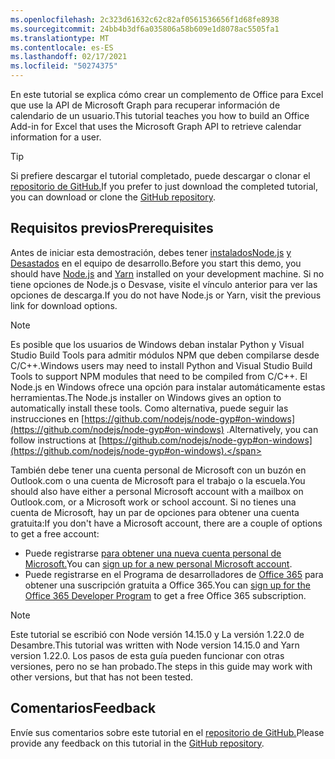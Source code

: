 ```yaml
---
ms.openlocfilehash: 2c323d61632c62c82af0561536656f1d68fe8938
ms.sourcegitcommit: 24bb4b3df6a035806a58b609e1d8078ac5505fa1
ms.translationtype: MT
ms.contentlocale: es-ES
ms.lasthandoff: 02/17/2021
ms.locfileid: "50274375"
---
```

<!-- markdownlint-disable MD002 MD041 -->

<span data-ttu-id="0559b-101">En este tutorial se explica cómo crear un complemento de Office para Excel que use la API de Microsoft Graph para recuperar información de calendario de un usuario.</span><span class="sxs-lookup"><span data-stu-id="0559b-101">This tutorial teaches you how to build an Office Add-in for Excel that uses the Microsoft Graph API to retrieve calendar information for a user.</span></span>

> [!TIP]
> <span data-ttu-id="0559b-102">Si prefiere descargar el tutorial completado, puede descargar o clonar el [repositorio de GitHub.](https://github.com/microsoftgraph/msgraph-training-office-addin)</span><span class="sxs-lookup"><span data-stu-id="0559b-102">If you prefer to just download the completed tutorial, you can download or clone the [GitHub repository](https://github.com/microsoftgraph/msgraph-training-office-addin).</span></span>

## <a name="prerequisites"></a><span data-ttu-id="0559b-103">Requisitos previos</span><span class="sxs-lookup"><span data-stu-id="0559b-103">Prerequisites</span></span>

<span data-ttu-id="0559b-104">Antes de iniciar esta demostración, debes tener [ instaladosNode.js](https://nodejs.org) [y Desastados](https://yarnpkg.com/) en el equipo de desarrollo.</span><span class="sxs-lookup"><span data-stu-id="0559b-104">Before you start this demo, you should have [Node.js](https://nodejs.org) and [Yarn](https://yarnpkg.com/) installed on your development machine.</span></span> <span data-ttu-id="0559b-105">Si no tiene opciones de Node.js o Desvase, visite el vínculo anterior para ver las opciones de descarga.</span><span class="sxs-lookup"><span data-stu-id="0559b-105">If you do not have Node.js or Yarn, visit the previous link for download options.</span></span>

> [!NOTE]
> <span data-ttu-id="0559b-106">Es posible que los usuarios de Windows deban instalar Python y Visual Studio Build Tools para admitir módulos NPM que deben compilarse desde C/C++.</span><span class="sxs-lookup"><span data-stu-id="0559b-106">Windows users may need to install Python and Visual Studio Build Tools to support NPM modules that need to be compiled from C/C++.</span></span> <span data-ttu-id="0559b-107">El Node.js en Windows ofrece una opción para instalar automáticamente estas herramientas.</span><span class="sxs-lookup"><span data-stu-id="0559b-107">The Node.js installer on Windows gives an option to automatically install these tools.</span></span> <span data-ttu-id="0559b-108">Como alternativa, puede seguir las instrucciones en [https://github.com/nodejs/node-gyp#on-windows](https://github.com/nodejs/node-gyp#on-windows) .</span><span class="sxs-lookup"><span data-stu-id="0559b-108">Alternatively, you can follow instructions at [https://github.com/nodejs/node-gyp#on-windows](https://github.com/nodejs/node-gyp#on-windows).</span></span>

<span data-ttu-id="0559b-109">También debe tener una cuenta personal de Microsoft con un buzón en Outlook.com o una cuenta de Microsoft para el trabajo o la escuela.</span><span class="sxs-lookup"><span data-stu-id="0559b-109">You should also have either a personal Microsoft account with a mailbox on Outlook.com, or a Microsoft work or school account.</span></span> <span data-ttu-id="0559b-110">Si no tienes una cuenta de Microsoft, hay un par de opciones para obtener una cuenta gratuita:</span><span class="sxs-lookup"><span data-stu-id="0559b-110">If you don't have a Microsoft account, there are a couple of options to get a free account:</span></span>

- <span data-ttu-id="0559b-111">Puede registrarse [para obtener una nueva cuenta personal de Microsoft.](https://signup.live.com/signup?wa=wsignin1.0&rpsnv=12&ct=1454618383&rver=6.4.6456.0&wp=MBI_SSL_SHARED&wreply=https://mail.live.com/default.aspx&id=64855&cbcxt=mai&bk=1454618383&uiflavor=web&uaid=b213a65b4fdc484382b6622b3ecaa547&mkt=E-US&lc=1033&lic=1)</span><span class="sxs-lookup"><span data-stu-id="0559b-111">You can [sign up for a new personal Microsoft account](https://signup.live.com/signup?wa=wsignin1.0&rpsnv=12&ct=1454618383&rver=6.4.6456.0&wp=MBI_SSL_SHARED&wreply=https://mail.live.com/default.aspx&id=64855&cbcxt=mai&bk=1454618383&uiflavor=web&uaid=b213a65b4fdc484382b6622b3ecaa547&mkt=E-US&lc=1033&lic=1).</span></span>
- <span data-ttu-id="0559b-112">Puede registrarse en el Programa de desarrolladores de [Office 365](https://developer.microsoft.com/office/dev-program) para obtener una suscripción gratuita a Office 365.</span><span class="sxs-lookup"><span data-stu-id="0559b-112">You can [sign up for the Office 365 Developer Program](https://developer.microsoft.com/office/dev-program) to get a free Office 365 subscription.</span></span>

> [!NOTE]
> <span data-ttu-id="0559b-113">Este tutorial se escribió con Node versión 14.15.0 y La versión 1.22.0 de Desambre.</span><span class="sxs-lookup"><span data-stu-id="0559b-113">This tutorial was written with Node version 14.15.0 and Yarn version 1.22.0.</span></span> <span data-ttu-id="0559b-114">Los pasos de esta guía pueden funcionar con otras versiones, pero no se han probado.</span><span class="sxs-lookup"><span data-stu-id="0559b-114">The steps in this guide may work with other versions, but that has not been tested.</span></span>

## <a name="feedback"></a><span data-ttu-id="0559b-115">Comentarios</span><span class="sxs-lookup"><span data-stu-id="0559b-115">Feedback</span></span>

<span data-ttu-id="0559b-116">Envíe sus comentarios sobre este tutorial en el [repositorio de GitHub.](https://github.com/microsoftgraph/msgraph-training-office-addin)</span><span class="sxs-lookup"><span data-stu-id="0559b-116">Please provide any feedback on this tutorial in the [GitHub repository](https://github.com/microsoftgraph/msgraph-training-office-addin).</span></span>
